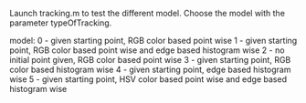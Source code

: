 Launch tracking.m to test the different model.
Choose the model with the parameter typeOfTracking.

model:
0 - given starting point, RGB color based point wise
1 - given starting point, RGB color based point wise and edge based histogram wise
2 - no initial point given, RGB color based point wise
3 - given starting point, RGB color based histogram wise
4 - given starting point, edge based histogram wise
5 - given starting point, HSV color based point wise and edge based histogram wise
